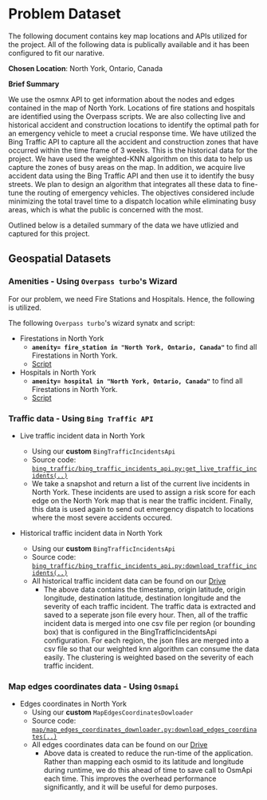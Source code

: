 # Problem Dataset 
The following document contains key map locations and APIs utilized for the project. All of the following data is publically available and it has been configured to fit our narative.  

**Chosen Location**: North York, Ontario, Canada

**Brief Summary** 

We use the osmnx API to get information about the nodes and edges contained in the map of North York. Locations of fire stations and hospitals are identified using the Overpass scripts. We are also collecting live and historical accident and construction locations to identify the optimal path for an emergency vehicle to meet a crucial response time. We have utilized the Bing Traffic API to capture all the accident and construction zones that have occurred within the time frame of 3 weeks. This is the historical data for the project. We have used the weighted-KNN algorithm on this data to help us capture the zones of busy areas on the map. In addition, we acquire live accident data using the Bing Traffic API and then use it to identify the busy streets. We plan to design an algorithm that integrates all these data to fine-tune the routing of emergency vehicles. The objectives considered include minimizing the total travel time to a dispatch location while eliminating busy areas, which is what the public is concerned with the most.     

Outlined below is a detailed summary of the data we have utlizied and captured for this project. 

## Geospatial Datasets

### Amenities - Using `Overpass turbo`'s Wizard 

For our problem, we need Fire Stations and Hospitals. Hence, the following is utilized. 

The following `Overpass turbo`'s wizard synatx and script:
* Firestations in North York 
  * **`amenity= fire_station in "North York, Ontario, Canada"`** to find all Firestations in North York. 
  * [Script](./Dataset/scripts/firestations_northyork.oql) 
* Hospitals in North York 
  * **`amenity= hospital in "North York, Ontario, Canada"`** to find all Firestations in North York. 
  * [Script](./Dataset/scripts/hospitals_northyork.oql)


### Traffic data - Using `Bing Traffic API`

* Live traffic incident data in North York
  * Using our **custom** `BingTrafficIncidentsApi`
  * Source code: [`bing_traffic/bing_traffic_incidents_api.py:get_live_traffic_incidents(..)`](https://github.com/singh264/smart-mobility/blob/master/bing_traffic/bing_traffic_incidents_api.py) 
  * We take a snapshot and return a list of the current live incidents in North York. These incidents are used to assign a risk score for each edge on the North York map that is near the traffic incident. Finally, this data is used again to send out emergency dispatch to locations where the most severe accidents occured.

* Historical traffic incident data in North York
  * Using our **custom** `BingTrafficIncidentsApi`
  * Source code: [`bing_traffic/bing_traffic_incidents_api.py:download_traffic_incidents(..)`](https://github.com/singh264/smart-mobility/blob/master/bing_traffic/bing_traffic_incidents_api.py)
  * All historical traffic incident data can be found on our [Drive](https://drive.google.com/drive/folders/1ObGRrqJbvuVqW3wQDg16Wnjh-9BA0K04)
    * The above data contains the timestamp, origin latitude, origin longitude, destination latitude, destination longitude and the severity of each traffic incident. The traffic data is extracted and saved to a seperate json file every hour. Then, all of the traffic incident data is merged into one csv file per region (or bounding box) that is configured in the BingTrafficIncidentsApi configuration. For each region, the json files are merged into a csv file so that our weighted knn algorithm can consume the data easily. The clustering is weighted based on the severity of each traffic incident. 


### Map edges coordinates data - Using `Osmapi`

* Edges coordinates in North York
  * Using our **custom** `MapEdgesCoordinatesDowloader`
  * Source code: [`map/map_edges_coordinates_downloader.py:download_edges_coordinates(..)`](https://github.com/singh264/smart-mobility/blob/master/map/map_edges_coordinates_downloader.py) 
  * All edges coordinates data can be found on our [Drive](https://drive.google.com/drive/folders/1ObGRrqJbvuVqW3wQDg16Wnjh-9BA0K04)
    * Above data is created to reduce the run-time of the application. Rather than mapping each osmid to its latitude and longitude during runtime, we do this ahead of time to save call to OsmApi each time. This improves the overhead performance significantly, and it will be useful for demo purposes.
  
  
